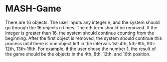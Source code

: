# MASH-Game
There are 16 objects. The user inputs any integer n, and the system should go through the 16 objects n times. The nth term should be removed. If the integer is greater than 16, the system should continue counting from the beginning. After the first object is removed, the system should continue this process until there is one object left in the intervals 1st-4th, 5th-8th, 9th-12th, 13th-16th. For example, if the user chose the number 1, the result of the game should be the objects in the 4th, 8th, 12th, and 16th position.
